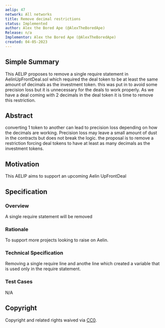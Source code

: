 ```yaml
---
aelip: 47
network: All networks
title: Remove decimal restrictions
status: Implemented
author: Alex the Bored Ape (@AlexTheBoredApe)
Release: n/a
Implementor: Alex the Bored Ape (@AlexTheBoredApe)
created: 04-05-2023
---
```


## Simple Summary

<!--"If you can't explain it simply, you don't understand it well enough." Simply describe the outcome the proposed changes intends to achieve. This should be non-technical and accessible to a casual community member.-->

This AELIP proposes to remove a single require statement in AelinUpFrontDeal.sol which required the deal token to be at least the same amount of decimals as the investment token. this was put in to avoid some precision loss but it is unnecessary for the deals to work properly. As we have a deal coming with 2 decimals in the deal token it is time to remove this restriction.

## Abstract

<!--A short (~200 word) description of the proposed change, the abstract should clearly describe the proposed change. This is what *will* be done if the AELIP is implemented, not *why* it should be done or *how* it will be done. If the AELIP proposes deploying a new contract, write, "we propose to deploy a new contract that will do x".-->

converting 1 token to another can lead to precision loss depending on how the decimals are working. Precision loss may leave a small amount of dust in the contracts but does not break the logic. the proposal is to remove a restriction forcing deal tokens to have at least as many decimals as the investment tokens.

## Motivation

<!--This is the problem statement. This is the *why* of the AELIP. It should clearly explain *why* the current state of the protocol is inadequate.  It is critical that you explain *why* the change is needed, if the AELIP proposes changing how something is calculated, you must address *why* the current calculation is inaccurate or wrong. This is not the place to describe how the AELIP will address the issue!-->

This AELIP aims to support an upcoming Aelin UpFrontDeal

## Specification

### Overview

<!--This is a high-level overview of *how* the AELIP will solve the problem. The overview should clearly describe how the new feature will be implemented.-->

A single require statement will be removed

### Rationale

<!--This is where you explain the reasoning behind how you propose to solve the problem. Why did you propose to implement the change in this way, what were the considerations and trade-offs. The rationale fleshes out what motivated the design and why particular design decisions were made. It should describe alternate designs that were considered and related work. The rationale may also provide evidence of consensus within the community, and should discuss important objections or concerns raised during discussion.-->

To support more projects looking to raise on Aelin.

### Technical Specification

<!--The technical specification should outline the public API of the changes proposed. That is, changes to any of the interfaces Synthetix currently exposes or the creations of new ones.-->

Removing a single require line and anothe line which created a variable that is used only in the require statement.

### Test Cases

<!--Test cases for an implementation are mandatory for AELIPs but can be included with the implementation..-->

N/A

## Copyright

Copyright and related rights waived via [CC0](https://creativecommons.org/publicdomain/zero/1.0/).
